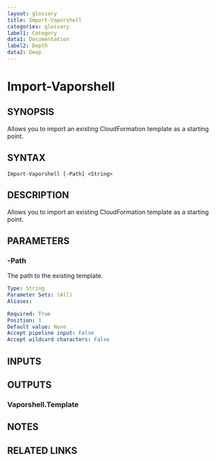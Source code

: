 ```yaml
---
layout: glossary
title: Import-Vaporshell
categories: glossary
label1: Category
data1: Documentation
label2: Depth
data2: Deep
---
```


# Import-Vaporshell

## SYNOPSIS
Allows you to import an existing CloudFormation template as a starting point.

## SYNTAX

```
Import-Vaporshell [-Path] <String>
```

## DESCRIPTION
Allows you to import an existing CloudFormation template as a starting point.

## PARAMETERS

### -Path
The path to the existing template.

```yaml
Type: String
Parameter Sets: (All)
Aliases: 

Required: True
Position: 1
Default value: None
Accept pipeline input: False
Accept wildcard characters: False
```

## INPUTS

## OUTPUTS

### Vaporshell.Template

## NOTES

## RELATED LINKS

